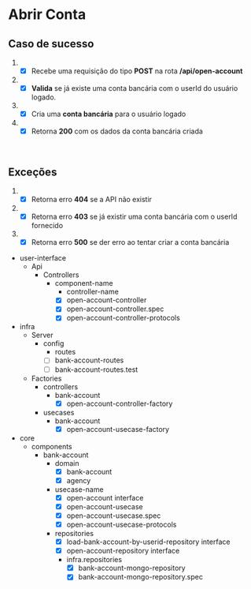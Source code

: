 # Abrir Conta

## Caso de sucesso

1. - [x] Recebe uma requisição do tipo **POST** na rota **/api/open-account**
2. - [x] **Valida** se já existe uma conta bancária com o userId do usuário logado. 
3. - [x] Cria uma **conta bancária** para o usuário logado
4. - [x] Retorna **200** com os dados da conta bancária criada
<br/>

## Exceções

1. - [x] Retorna erro **404** se a API não existir
2. - [x] Retorna erro **403** se já existir uma conta bancária com o userId fornecido
3. - [x] Retorna erro **500** se der erro ao tentar criar a conta bancária

- user-interface
    - Api
      - Controllers
        - component-name
            - controller-name
            * [x] open-account-controller
            * [x] open-account-controller.spec
            * [x] open-account-controller-protocols
                                     
- infra
  - Server
    - config
      - routes
      * [ ] bank-account-routes
      * [ ] bank-account-routes.test
  - Factories
    - controllers
      - bank-account
        * [x] open-account-controller-factory 
    - usecases
      - bank-account
        * [x] open-account-usecase-factory
- core
  - components
    - bank-account
      - domain
        * [x] bank-account 
        * [x] agency      
      - usecase-name
        * [x] open-account interface
        * [x] open-account-usecase
        * [x] open-account-usecase.spec 
        * [x] open-account-usecase-protocols
      - repositories
        * [x] load-bank-account-by-userid-repository interface
        * [x] open-account-repository interface
        - infra.repositories
          * [x] bank-account-mongo-repository
          * [x] bank-account-mongo-repository.spec
